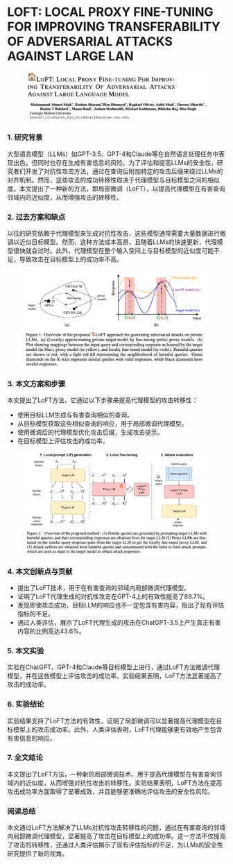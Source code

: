 # LOFT: LOCAL PROXY FINE-TUNING FOR IMPROVING TRANSFERABILITY OF ADVERSARIAL ATTACKS AGAINST LARGE LAN

<figure><img src="../.gitbook/assets/image (14) (1) (1) (1) (1) (1) (1).png" alt=""><figcaption></figcaption></figure>

### 1. 研究背景

大型语言模型（LLMs）如GPT-3.5、GPT-4和Claude等在自然语言处理任务中表现出色，但同时也存在生成有害信息的风险。为了评估和提高LLMs的安全性，研究者们开发了对抗性攻击方法，通过在查询后附加特定的攻击后缀来绕过LLMs的对齐机制。然而，这些攻击的成功转移性取决于代理模型与目标模型之间的相似度。本文提出了一种新的方法，即局部微调（LoFT），以提高代理模型在有害查询邻域内的近似度，从而增强攻击的转移性。

### 2. 过去方案和缺点

以往的研究依赖于代理模型来生成对抗性攻击，这些模型通常需要大量数据进行微调以近似目标模型。然而，这种方法成本高昂，且随着LLMs的快速更新，代理模型很快就会过时。此外，代理模型在整个输入空间上与目标模型的近似度可能不足，导致攻击在目标模型上的成功率不高。

<figure><img src="../.gitbook/assets/image (15) (1) (1) (1) (1) (1).png" alt=""><figcaption></figcaption></figure>

### 3. 本文方案和步骤

本文提出了LoFT方法，它通过以下步骤来提高代理模型的攻击转移性：

* 使用目标LLM生成与有害查询相似的查询。
* 从目标模型获取这些相似查询的响应，用于局部微调代理模型。
* 使用微调后的代理模型优化攻击后缀，生成攻击提示。
* 在目标模型上评估攻击的成功率。

<figure><img src="../.gitbook/assets/image (16) (1) (1) (1) (1).png" alt=""><figcaption></figcaption></figure>

### 4. 本文创新点与贡献

* 提出了LoFT技术，用于在有害查询的邻域内局部微调代理模型。
* 证明了LoFT代理生成的对抗性攻击在GPT-4上的有效性提高了89.7%。
* 发现即使攻击成功，目标LLM的响应也不一定包含有害内容，指出了现有评估指标的不足。
* 通过人类评估，展示了LoFT代理生成的攻击在ChatGPT-3.5上产生真正有害内容的比例高达43.6%。

### 5. 本文实验

实验在ChatGPT、GPT-4和Claude等目标模型上进行，通过LoFT方法微调代理模型，并在这些模型上评估攻击的成功率。实验结果表明，LoFT方法显著提高了攻击的成功率。

### 6. 实验结论

实验结果支持了LoFT方法的有效性，证明了局部微调可以显著提高代理模型在目标模型上的攻击成功率。此外，人类评估表明，LoFT代理能够更有效地产生包含有害信息的响应。

### 7. 全文结论

本文提出了LoFT方法，一种新的局部微调技术，用于提高代理模型在有害查询邻域内的近似度，从而增强对抗性攻击的转移性。实验结果表明，LoFT方法在提高攻击成功率方面取得了显著成效，并且能够更准确地评估攻击的安全性风险。

### 阅读总结

本文通过LoFT方法解决了LLMs对抗性攻击转移性的问题，通过在有害查询的邻域内局部微调代理模型，显著提高了攻击在目标模型上的成功率。这一方法不仅提高了攻击的转移性，还通过人类评估揭示了现有评估指标的不足，为LLMs的安全性研究提供了新的视角。
